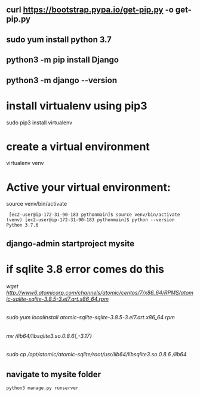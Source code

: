 ## curl https://bootstrap.pypa.io/get-pip.py -o get-pip.py
## sudo yum install python 3.7
## python3 -m pip install Django
## python3 -m django --version


# install virtualenv using pip3
sudo pip3 install virtualenv 
# create a virtual environment
virtualenv venv 

# Active your virtual environment:
source venv/bin/activate

```
 [ec2-user@ip-172-31-90-183 pythonmain]$ source venv/bin/activate
(venv) [ec2-user@ip-172-31-90-183 pythonmain]$ python --version
Python 3.7.6
```
## django-admin startproject mysite

# if sqlite 3.8 error comes do this 

###### wget http://www6.atomicorp.com/channels/atomic/centos/7/x86_64/RPMS/atomic-sqlite-sqlite-3.8.5-3.el7.art.x86_64.rpm
###### sudo yum localinstall atomic-sqlite-sqlite-3.8.5-3.el7.art.x86_64.rpm
###### mv /lib64/libsqlite3.so.0.8.6{,-3.17}
###### sudo cp /opt/atomic/atomic-sqlite/root/usr/lib64/libsqlite3.so.0.8.6 /lib64


## navigate to mysite folder 
```
python3 manage.py runserver
```

